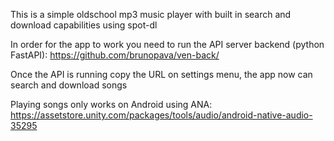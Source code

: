 This is a simple oldschool mp3 music player with built in search and download capabilities using spot-dl

In order for the app to work you need to run the API server backend (python FastAPI): https://github.com/brunopava/ven-back/

Once the API is running copy the URL on settings menu, the app now can search and download songs

Playing songs only works on Android using ANA:
https://assetstore.unity.com/packages/tools/audio/android-native-audio-35295

